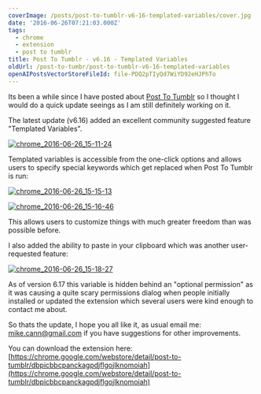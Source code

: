 ```yaml
---
coverImage: /posts/post-to-tumblr-v6-16-templated-variables/cover.jpg
date: '2016-06-26T07:21:03.000Z'
tags:
  - chrome
  - extension
  - post to tumblr
title: Post To Tumblr - v6.16 - Templated Variables
oldUrl: /post-to-tumbr/post-to-tumblr-v6-16-templated-variables
openAIPostsVectorStoreFileId: file-PDQ2pTIyQd7WiYD92eHJPhTo
---
```


Its been a while since I have posted about [Post To Tumblr](https://chrome.google.com/webstore/detail/post-to-tumblr/dbpicbbcpanckagpdjflgojlknomoiah?hl=en) so I thought I would do a quick update seeings as I am still definitely working on it.

<!-- more -->

The latest update (v6.16) added an excellent community suggested feature "Templated Variables".

[![chrome_2016-06-26_15-11-24](https://www.mikecann.co.uk/wp-content/uploads/2016/06/chrome_2016-06-26_15-11-24.png)](https://www.mikecann.co.uk/wp-content/uploads/2016/06/chrome_2016-06-26_15-11-24.png)

Templated variables is accessible from the one-click options and allows users to specify special keywords which get replaced when Post To Tumblr is run:

[![chrome_2016-06-26_15-15-13](https://www.mikecann.co.uk/wp-content/uploads/2016/06/chrome_2016-06-26_15-15-13.png)](https://www.mikecann.co.uk/wp-content/uploads/2016/06/chrome_2016-06-26_15-15-13.png)

[![chrome_2016-06-26_15-16-46](https://www.mikecann.co.uk/wp-content/uploads/2016/06/chrome_2016-06-26_15-16-46.png)](https://www.mikecann.co.uk/wp-content/uploads/2016/06/chrome_2016-06-26_15-16-46.png)

This allows users to customize things with much greater freedom than was possible before.

I also added the ability to paste in your clipboard which was another user-requested feature:

[![chrome_2016-06-26_15-18-27](https://www.mikecann.co.uk/wp-content/uploads/2016/06/chrome_2016-06-26_15-18-27.png)](https://www.mikecann.co.uk/wp-content/uploads/2016/06/chrome_2016-06-26_15-18-27.png)

As of version 6.17 this variable is hidden behind an "optional permission" as it was causing a quite scary permissions dialog when people initially installed or updated the extension which several users were kind enough to contact me about.

So thats the update, I hope you all like it, as usual email me: mike.cann@gmail.com if you have suggestions for other improvements.

You can download the extension here: [https://chrome.google.com/webstore/detail/post-to-tumblr/dbpicbbcpanckagpdjflgojlknomoiah](https://chrome.google.com/webstore/detail/post-to-tumblr/dbpicbbcpanckagpdjflgojlknomoiah)
